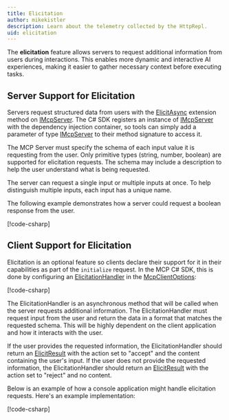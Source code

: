 ```yaml
---
title: Elicitation
author: mikekistler
description: Learn about the telemetry collected by the HttpRepl.
uid: elicitation
---
```


The **elicitation** feature allows servers to request additional information from users during interactions. This enables more dynamic and interactive AI experiences, making it easier to gather necessary context before executing tasks.

## Server Support for Elicitation

Servers request structured data from users with the [ElicitAsync] extension method on [IMcpServer].
The C# SDK registers an instance of [IMcpServer] with the dependency injection container,
so tools can simply add a parameter of type [IMcpServer] to their method signature to access it.

[ElicitAsync]: https://modelcontextprotocol.github.io/csharp-sdk/api/ModelContextProtocol.Server.McpServerExtensions.html#ModelContextProtocol_Server_McpServerExtensions_ElicitAsync_ModelContextProtocol_Server_IMcpServer_ModelContextProtocol_Protocol_ElicitRequestParams_System_Threading_CancellationToken_
[IMcpServer]: https://modelcontextprotocol.github.io/csharp-sdk/api/ModelContextProtocol.Server.IMcpServer.html

The MCP Server must specify the schema of each input value it is requesting from the user.
Only primitive types (string, number, boolean) are supported for elicitation requests.
The schema may include a description to help the user understand what is being requested.

The server can request a single input or multiple inputs at once.
To help distinguish multiple inputs, each input has a unique name.

The following example demonstrates how a server could request a boolean response from the user.

[!code-csharp[](samples/server/Tools/InteractiveTools.cs?name=snippet_GuessTheNumber)]

## Client Support for Elicitation

Elicitation is an optional feature so clients declare their support for it in their capabilities as part of the `initialize` request. In the MCP C# SDK, this is done by configuring an [ElicitationHandler] in the [McpClientOptions]:

[ElicitationHandler]: https://modelcontextprotocol.github.io/csharp-sdk/api/ModelContextProtocol.Protocol.ElicitationCapability.html#ModelContextProtocol_Protocol_ElicitationCapability_ElicitationHandler
[McpClientOptions]: https://modelcontextprotocol.github.io/csharp-sdk/api/ModelContextProtocol.Client.McpClientOptions.html

[!code-csharp[](samples/client/Program.cs?name=snippet_McpInitialize)]

The ElicitationHandler is an asynchronous method that will be called when the server requests additional information.
The ElicitationHandler must request input from the user and return the data in a format that matches the requested schema.
This will be highly dependent on the client application and how it interacts with the user.

If the user provides the requested information, the ElicitationHandler should return an [ElicitResult] with the action set to "accept" and the content containing the user's input.
If the user does not provide the requested information, the ElicitationHandler should return an [ElicitResult] with the action set to "reject" and no content.

[ElicitResult]: https://modelcontextprotocol.github.io/csharp-sdk/api/ModelContextProtocol.Protocol.ElicitResult.html

Below is an example of how a console application might handle elicitation requests.
Here's an example implementation:

[!code-csharp[](samples/client/Program.cs?name=snippet_ElicitationHandler)]
